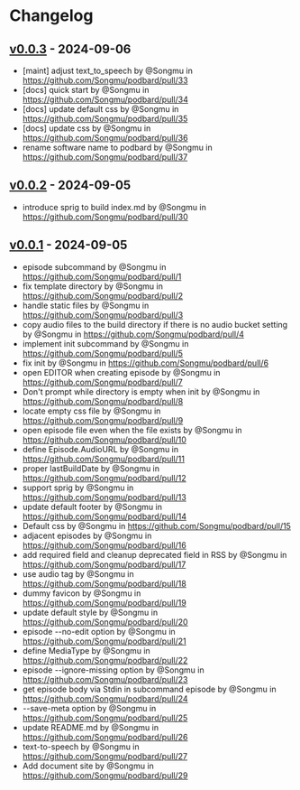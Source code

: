 # Changelog

## [v0.0.3](https://github.com/Songmu/podbard/compare/v0.0.2...v0.0.3) - 2024-09-06
- [maint] adjust text_to_speech by @Songmu in https://github.com/Songmu/podbard/pull/33
- [docs] quick start by @Songmu in https://github.com/Songmu/podbard/pull/34
- [docs] update default css by @Songmu in https://github.com/Songmu/podbard/pull/35
- [docs] update css by @Songmu in https://github.com/Songmu/podbard/pull/36
- rename software name to podbard by @Songmu in https://github.com/Songmu/podbard/pull/37

## [v0.0.2](https://github.com/Songmu/podbard/compare/v0.0.1...v0.0.2) - 2024-09-05
- introduce sprig to build index.md by @Songmu in https://github.com/Songmu/podbard/pull/30

## [v0.0.1](https://github.com/Songmu/podbard/commits/v0.0.1) - 2024-09-05
- episode subcommand by @Songmu in https://github.com/Songmu/podbard/pull/1
- fix template directory by @Songmu in https://github.com/Songmu/podbard/pull/2
- handle static files by @Songmu in https://github.com/Songmu/podbard/pull/3
- copy audio files to the build directory if there is no audio bucket setting by @Songmu in https://github.com/Songmu/podbard/pull/4
- implement init subcommand by @Songmu in https://github.com/Songmu/podbard/pull/5
- fix init by @Songmu in https://github.com/Songmu/podbard/pull/6
- open EDITOR when creating episode by @Songmu in https://github.com/Songmu/podbard/pull/7
- Don't prompt while directory is empty when init by @Songmu in https://github.com/Songmu/podbard/pull/8
- locate empty css file by @Songmu in https://github.com/Songmu/podbard/pull/9
- open episode file even when the file exists by @Songmu in https://github.com/Songmu/podbard/pull/10
- define Episode.AudioURL by @Songmu in https://github.com/Songmu/podbard/pull/11
- proper lastBuildDate by @Songmu in https://github.com/Songmu/podbard/pull/12
- support sprig by @Songmu in https://github.com/Songmu/podbard/pull/13
- update default footer by @Songmu in https://github.com/Songmu/podbard/pull/14
- Default css by @Songmu in https://github.com/Songmu/podbard/pull/15
- adjacent episodes by @Songmu in https://github.com/Songmu/podbard/pull/16
- add required field and cleanup deprecated field in RSS by @Songmu in https://github.com/Songmu/podbard/pull/17
- use audio tag by @Songmu in https://github.com/Songmu/podbard/pull/18
- dummy favicon by @Songmu in https://github.com/Songmu/podbard/pull/19
- update default style by @Songmu in https://github.com/Songmu/podbard/pull/20
- episode --no-edit option by @Songmu in https://github.com/Songmu/podbard/pull/21
- define MediaType by @Songmu in https://github.com/Songmu/podbard/pull/22
- episode --ignore-missing option by @Songmu in https://github.com/Songmu/podbard/pull/23
- get episode body via Stdin in subcommand episode by @Songmu in https://github.com/Songmu/podbard/pull/24
- --save-meta option by @Songmu in https://github.com/Songmu/podbard/pull/25
- update README.md by @Songmu in https://github.com/Songmu/podbard/pull/26
- text-to-speech by @Songmu in https://github.com/Songmu/podbard/pull/27
- Add document site by @Songmu in https://github.com/Songmu/podbard/pull/29
